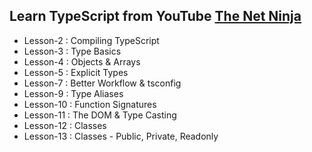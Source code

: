 ## Learn TypeScript from YouTube [The Net Ninja](https://youtu.be/2pZmKW9-I_k)

- Lesson-2  : Compiling TypeScript 
- Lesson-3  : Type Basics 
- Lesson-4  : Objects & Arrays 
- Lesson-5  : Explicit Types
- Lesson-7  : Better Workflow & tsconfig
- Lesson-9  : Type Aliases
- Lesson-10 : Function Signatures
- Lesson-11 : The DOM & Type Casting
- Lesson-12 : Classes
- Lesson-13 : Classes - Public, Private, Readonly